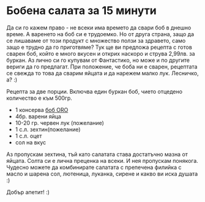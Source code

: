# Бобена салата за 15 минути

Да си го кажем право - не всеки има времето да свари боб в днешно време. А варенето на боб си е трудоемко. Но от друга страна, защо да се лишаваме от този продукт с множество ползи за здравето, само защо е трудно да го приготвяме? Тук ще ви предложа рецепта с готов сварен боб, който е много вкусен и открих наскоро и струва 2,99лв. за буркан. Аз лично си го купувам от Фантастико, но може и по другите вериги да го предлагат. При положение, че боба ни е сварен, рецептата се свежда то това да сварим яйцата и да нарежем малко лук. Лесничко, а? :)


Рецепта за две порции. Включва един буркан боб, чието отцедено количество е към 500гр.

<ul>
	<li>1 консерва <a href="https://www.ebag.bg/bob-oro-salaten-bial-720-g/8331" rel="noopener" target="_blank">боб ORO</a> </li>
	<li> 4бр. варени яйца</li>
	<li>10-20 гр. червен лук (пожелание)</li>
	<li>1 с.л. зехтин(пожелание)</li>
	<li>1 с.л. оцет</li>
	<li>сол на вкус</li>
</ul>

Аз пропускам зехтина, тъй като салатата става достатъчно мазна от яйцата. Солта си е лична преценка на всеки. И нея пропускам понякога. Чудесно можете да комбинирате салатата с препечена филийка с масло и шарена сол, лютеница, луканка, сирене и какво ви иска душата :)


Добър апетит! :)